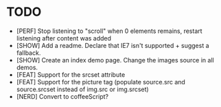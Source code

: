 TODO
====

* [PERF] Stop listening to "scroll" when 0 elements remains, restart listening after content was added
* [SHOW] Add a readme. Declare that IE7 isn't supported + suggest a fallback.
* [SHOW] Create an index demo page. Change the images source in all demos.
* [FEAT] Support for the srcset attribute
* [FEAT] Support for the picture tag (populate source.src and source.srcset instead of img.src or img.srcset)
* [NERD] Convert to coffeeScript?